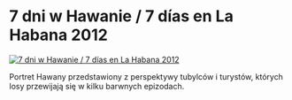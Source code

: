 7 dni w Hawanie / 7 días en La Habana 2012 
=============
[![7 dni w Hawanie / 7 días en La Habana 2012 ](http://vidos.pl/images/player.gif)](http://vidos.pl/7-dni-w-hawanie-7-das-en-la-habana-2012)

 Portret Hawany przedstawiony z perspektywy tubylców i turystów, których losy przewijają się w kilku barwnych epizodach.
